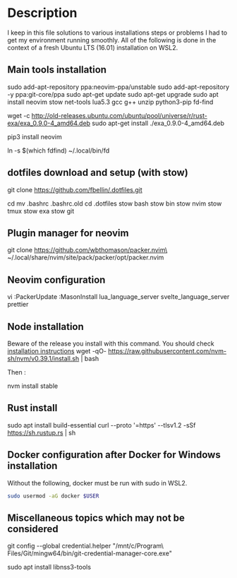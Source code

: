 # Description

I keep in this file solutions to various installations steps or problems I had to get my environment running smoothly. All of the following is done in the context of a fresh Ubuntu LTS (16.01) installation on WSL2.

## Main tools installation
sudo add-apt-repository ppa:neovim-ppa/unstable
sudo add-apt-repository -y ppa:git-core/ppa
sudo apt-get update
sudo apt-get upgrade
sudo apt install neovim stow net-tools lua5.3 gcc g++ unzip python3-pip fd-find

wget -c http://old-releases.ubuntu.com/ubuntu/pool/universe/r/rust-exa/exa_0.9.0-4_amd64.deb
sudo apt-get install ./exa_0.9.0-4_amd64.deb

pip3 install neovim

ln -s $(which fdfind) ~/.local/bin/fd

## dotfiles download and setup (with stow)

git clone https://github.com/fbellin/.dotfiles.git

cd
mv .bashrc .bashrc.old
cd .dotfiles
stow bash
stow bin
stow nvim
stow tmux
stow exa
stow git

## Plugin manager for neovim

git clone https://github.com/wbthomason/packer.nvim\
 ~/.local/share/nvim/site/pack/packer/opt/packer.nvim

## Neovim configuration

vi
:PackerUpdate
:MasonInstall lua_language_server svelte_language_server prettier

## Node installation

Beware of the release you install with this command. You should check [installation instructions](https://github.com/nvm-sh/nvm#installing-and-updating)
wget -qO- https://raw.githubusercontent.com/nvm-sh/nvm/v0.39.1/install.sh | bash

Then :

nvm install stable

## Rust install

sudo apt install build-essential
curl --proto '=https' --tlsv1.2 -sSf https://sh.rustup.rs | sh

## Docker configuration after Docker for Windows installation

Without the following, docker must be run with sudo in WSL2.

```bash
sudo usermod -aG docker $USER
```

## Miscellaneous topics which may not be considered

git config --global credential.helper "/mnt/c/Program\ Files/Git/mingw64/bin/git-credential-manager-core.exe"

sudo apt install libnss3-tools

